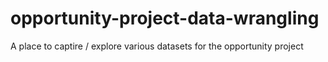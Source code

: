 # opportunity-project-data-wrangling
A place to captire / explore various datasets for the opportunity project

